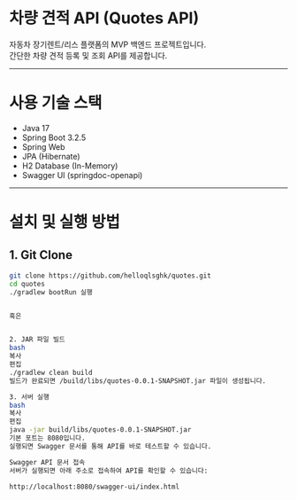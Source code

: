 # 차량 견적 API (Quotes API)

자동차 장기렌트/리스 플랫폼의 MVP 백엔드 프로젝트입니다.  
간단한 차량 견적 등록 및 조회 API를 제공합니다.

---

# 사용 기술 스택

- Java 17
- Spring Boot 3.2.5
- Spring Web
- JPA (Hibernate)
- H2 Database (In-Memory)
- Swagger UI (springdoc-openapi)

---

#  설치 및 실행 방법

## 1. Git Clone

```bash
git clone https://github.com/helloqlsghk/quotes.git
cd quotes
./gradlew bootRun 실행


혹은


2. JAR 파일 빌드
bash
복사
편집
./gradlew clean build
빌드가 완료되면 /build/libs/quotes-0.0.1-SNAPSHOT.jar 파일이 생성됩니다.

3. 서버 실행
bash
복사
편집
java -jar build/libs/quotes-0.0.1-SNAPSHOT.jar
기본 포트는 8080입니다.
실행되면 Swagger 문서를 통해 API를 바로 테스트할 수 있습니다.

Swagger API 문서 접속
서버가 실행되면 아래 주소로 접속하여 API를 확인할 수 있습니다:

http://localhost:8080/swagger-ui/index.html
